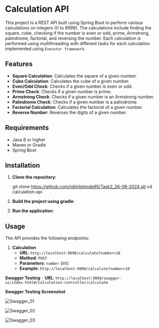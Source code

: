 # Calculation API

This project is a REST API built using Spring Boot to perform various calculations on integers (0 to 9999). The calculations include finding the square, cube, checking if the number is even or odd, prime, Armstrong, palindrome, factorial, and reversing the number. Each calculation is performed using multithreading with different tasks for each calculation implemented using `Executor framework`.

## Features

- **Square Calculation**: Calculates the square of a given number.
- **Cube Calculation**: Calculates the cube of a given number.
- **Even/Odd Check**: Checks if a given number is even or odd.
- **Prime Check**: Checks if a given number is prime.
- **Armstrong Check**: Checks if a given number is an Armstrong number.
- **Palindrome Check**: Checks if a given number is a palindrome.
- **Factorial Calculation**: Calculates the factorial of a given number.
- **Reverse Number**: Reverses the digits of a given number.

## Requirements

- Java 8 or higher
- Maven or Gradle
- Spring Boot

## Installation

1. **Clone the repository**:
    
    git clone https://github.com/nikhilshinde95/Task2_26-06-2024.git
    cd calculation-api
    

2. **Build the project using gradle**:
    
3. **Run the application**:

## Usage

The API provides the following endpoints:

1. **Calculation**
    - **URL**: `http://localhost:9090/calculate?number=10`
    - **Method**: `POST`
    - **Parameters**: `number` (int)
    - **Example**: `http://localhost:9090/calculate?number=10`


 **Swagger Testing**
    - **URL**: `http://localhost:9090/swagger-ui/index.html#/calculation-controller/calculate`

**Swagger Testing Screenshot**

![Swagger_01](https://github.com/nikhilshinde95/Task3_26-06-2024/assets/171656624/337d0e7a-5be0-4a4b-a654-2797d800a4bc)

![Swagger_02](https://github.com/nikhilshinde95/Task3_26-06-2024/assets/171656624/02fd5df5-3222-425c-b65c-0a6eed58695e)

![Swagger_03](https://github.com/nikhilshinde95/Task3_26-06-2024/assets/171656624/79d90335-28e4-4793-91ca-746113762a64)

